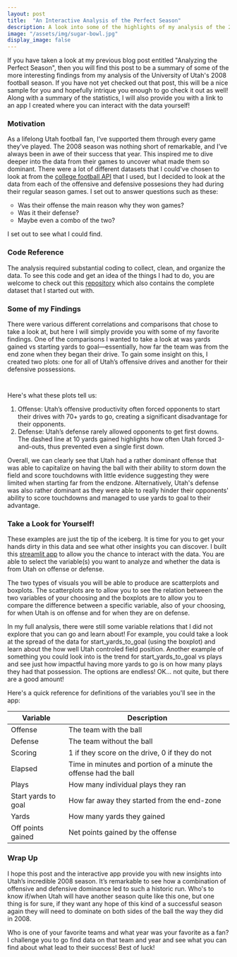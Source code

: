 ```yaml
---
layout: post
title:  "An Interactive Analysis of the Perfect Season"
description: A look into some of the highlights of my analysis of the 2008 Utah football season along with access to an interactive analysis app!
image: "/assets/img/sugar-bowl.jpg"
display_image: false
---
```



<p class="intro"><span class="dropcap">I</span>f you have taken a look at my previous blog post entitled "Analyzing the Perfect Season", then you will find this post to be a summary of some of the more interesting findings from my analysis of the University of Utah's 2008 football season. If you have not yet checked out that post, this will be a nice sample for you and hopefully intrique you enough to go check it out as well! Along with a summary of the statistics, I will also provide you with a link to an app I created where you can interact with the data yourself! </p>

### Motivation
As a lifelong Utah football fan, I’ve supported them through every game they’ve played. The 2008 season was nothing short of remarkable, and I’ve always been in awe of their success that year. This inspired me to dive deeper into the data from their games to uncover what made them so dominant. There were a lot of different datasets that I could've chosen to look at from the [college football API](https://collegefootballdata.com/) that I used, but I decided to look at the data from each of the offensive and defensive possesions they had during their regular season games. I set out to answer questions such as these:
<ul style="list-style-type:circle">
<li>Was their offense the main reason why they won games?</li>
<li>Was it their defense?</li>
<li>Maybe even a combo of the two?</li>
</ul>
I set out to see what I could find.

### Code Reference
The analysis required substantial coding to collect, clean, and organize the data. To see this code and get an idea of the things I had to do, you are welcome to check out this [repository](https://github.com/hsanders-07/post_2_code) which also contains the complete dataset that I started out with. 

### Some of my Findings
There were various different correlations and comparisons that chose to take a look at, but here I will simply provide you with some of my favorite findings. 
One of the comparisons I wanted to take a look at was yards gained vs starting yards to goal—essentially, how far the team was from the end zone when they began their drive. To gain some insight on this, I created two plots: one for all of Utah’s offensive drives and another for their defensive possessions.

<figure>
	<img src="https://hsanders-07.github.io/my-blog/assets/img/yards_vs_togo1.png" alt=""> 
</figure>

<figure>
    <img src="https://hsanders-07.github.io/my-blog/assets/img/yards_vs_togo2.png" alt="">
</figure>

Here's what these plots tell us:
<ol>
<li>Offense: Utah’s offensive productivity often forced opponents to start their drives with 70+ yards to go, creating a significant disadvantage for their opponents.</li>
<li>Defense: Utah’s defense rarely allowed opponents to get first downs. The dashed line at 10 yards gained highlights how often Utah forced 3-and-outs, thus prevented even a single first down.</li>
</ol>

Overall, we can clearly see that Utah had a rather dominant offense that was able to capitalize on having the ball with their ability to storm down the field and score touchdowns with little evidence suggesting they were limited when starting far from the endzone. 
Alternatively, Utah's defense was also rather dominant as they were able to really hinder their opponents' ability to score touchdowns and managed to use yards to goal to their advantage.

### Take a Look for Yourself!

These examples are just the tip of the iceberg.  It is time for you to get your hands dirty in this data and see what other insights you can discover. I built this [streamlit app](https://utah-football-analyzer.streamlit.app/) to allow you the chance to interact with the data. You are able to select the variable(s) you want to analyze and whether the data is from Utah on offense or defense.

The two types of visuals you will be able to produce are scatterplots and boxplots. The scatterplots are to allow you to see the relation between the two variables of your choosing and the boxplots are to allow you to compare the difference between a specific variable, also of your choosing, for when Utah is on offense and for when they are on defense.

In my full analysis, there were still some variable relations that I did not explore that you can go and learn about! For example, you could take a look at the spread of the data for start_yards_to_goal (using the boxplot) and learn about the how well Utah controled field position. Another example of something you could look into is the trend for start_yards_to_goal vs plays and see just how impactful having more yards to go is on how many plays they had that possession. The options are endless! OK... not quite, but there are a good amount!

Here's a quick reference for definitions of the variables you'll see in the app:

| Variable      | Description |
| ----------- | ----------- |
| Offense      | The team with the ball       |
| Defense  | The team without the ball        |
| Scoring      | 1 if they score on the drive, 0 if they do not       |
| Elapsed   | Time in minutes and portion of a minute the offense had the ball        |
| Plays      | How many individual plays they ran       |
| Start yards to goal  | How far away they started from the end-zone        |
| Yards      | How many yards they gained       |
| Off points gained   | Net points gained by the offense        |

### Wrap Up
I hope this post and the interactive app provide you with new insights into Utah’s incredible 2008 season. It’s remarkable to see how a combination of offensive and defensive dominance led to such a historic run. Who's to know if/when Utah will have another season quite like this one, but one thing is for sure, if they want any hope of this kind of a successful season again they will need to dominate on both sides of the ball the way they did in 2008. 

Who is one of your favorite teams and what year was your favorite as a fan? I challenge you to go find data on that team and year and see what you can find about what lead to their success! Best of luck!